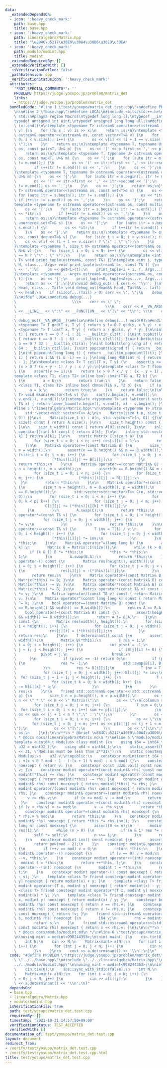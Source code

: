 ```yaml
---
data:
  _extendedDependsOn:
  - icon: ':heavy_check_mark:'
    path: base.hpp
    title: base.hpp
  - icon: ':heavy_check_mark:'
    path: linearalgebra/Matrix.hpp
    title: "\u884C\u5217\u30E9\u30A4\u30D6\u30E9\u30EA"
  - icon: ':heavy_check_mark:'
    path: modulo/modint.hpp
    title: modint
  _extendedRequiredBy: []
  _extendedVerifiedWith: []
  _isVerificationFailed: false
  _pathExtension: cpp
  _verificationStatusIcon: ':heavy_check_mark:'
  attributes:
    '*NOT_SPECIAL_COMMENTS*': ''
    PROBLEM: https://judge.yosupo.jp/problem/matrix_det
    links:
    - https://judge.yosupo.jp/problem/matrix_det
  bundledCode: "#line 1 \"test/yosupo/matrix_det.test.cpp\"\n#define PROBLEM \"https://judge.yosupo.jp/problem/matrix_det\"\
    \n\n#line 2 \"base.hpp\"\n#define LOCAL\n#include <bits/stdc++.h>\nusing namespace\
    \ std;\n#pragma region Macros\ntypedef long long ll;\ntypedef __int128_t i128;\n\
    typedef unsigned int uint;\ntypedef unsigned long long ull;\n#define ALL(x) (x).begin(),\
    \ (x).end()\n\ntemplate <typename T> istream& operator>>(istream& is, vector<T>&\
    \ v) {\n    for (T& x : v) is >> x;\n    return is;\n}\ntemplate <typename T>\
    \ ostream& operator<<(ostream& os, const vector<T>& v) {\n    for (size_t i =\
    \ 0; i < v.size(); i++) {\n        os << v[i] << (i + 1 == v.size() ? \"\" : \"\
    \ \");\n    }\n    return os;\n}\ntemplate <typename T, typename U> ostream& operator<<(ostream&\
    \ os, const pair<T, U>& p) {\n    os << '(' << p.first << ',' << p.second << ')';\n\
    \    return os;\n}\ntemplate <typename T, typename U> ostream& operator<<(ostream&\
    \ os, const map<T, U>& m) {\n    os << '{';\n    for (auto itr = m.begin(); itr\
    \ != m.end();) {\n        os << '(' << itr->first << ',' << itr->second << ')';\n\
    \        if (++itr != m.end()) os << ',';\n    }\n    os << '}';\n    return os;\n\
    }\ntemplate <typename T, typename U> ostream& operator<<(ostream& os, const unordered_map<T,\
    \ U>& m) {\n    os << '{';\n    for (auto itr = m.begin(); itr != m.end();) {\n\
    \        os << '(' << itr->first << ',' << itr->second << ')';\n        if (++itr\
    \ != m.end()) os << ',';\n    }\n    os << '}';\n    return os;\n}\ntemplate <typename\
    \ T> ostream& operator<<(ostream& os, const set<T>& s) {\n    os << '{';\n   \
    \ for (auto itr = s.begin(); itr != s.end();) {\n        os << *itr;\n       \
    \ if (++itr != s.end()) os << ',';\n    }\n    os << '}';\n    return os;\n}\n\
    template <typename T> ostream& operator<<(ostream& os, const multiset<T>& s) {\n\
    \    os << '{';\n    for (auto itr = s.begin(); itr != s.end();) {\n        os\
    \ << *itr;\n        if (++itr != s.end()) os << ',';\n    }\n    os << '}';\n\
    \    return os;\n}\ntemplate <typename T> ostream& operator<<(ostream& os, const\
    \ unordered_set<T>& s) {\n    os << '{';\n    for (auto itr = s.begin(); itr !=\
    \ s.end();) {\n        os << *itr;\n        if (++itr != s.end()) os << ',';\n\
    \    }\n    os << '}';\n    return os;\n}\ntemplate <typename T> ostream& operator<<(ostream&\
    \ os, const deque<T>& v) {\n    for (size_t i = 0; i < v.size(); i++) {\n    \
    \    os << v[i] << (i + 1 == v.size() ? \"\" : \" \");\n    }\n    return os;\n\
    }\ntemplate <typename T, size_t N> ostream& operator<<(ostream& os, const array<T,\
    \ N>& v) {\n    for (size_t i = 0; i < N; i++) {\n        os << v[i] << (i + 1\
    \ == N ? \"\" : \" \");\n    }\n    return os;\n}\n\ntemplate <int i, typename\
    \ T> void print_tuple(ostream&, const T&) {}\ntemplate <int i, typename T, typename\
    \ H, class... Args> void print_tuple(ostream& os, const T& t) {\n    if (i) os\
    \ << ',';\n    os << get<i>(t);\n    print_tuple<i + 1, T, Args...>(os, t);\n\
    }\ntemplate <typename... Args> ostream& operator<<(ostream& os, const tuple<Args...>&\
    \ t) {\n    os << '{';\n    print_tuple<0, tuple<Args...>, Args...>(os, t);\n\
    \    return os << '}';\n}\n\nvoid debug_out() { cerr << '\\n'; }\ntemplate <class\
    \ Head, class... Tail> void debug_out(Head&& head, Tail&&... tail) {\n    cerr\
    \ << head;\n    if (sizeof...(Tail) > 0) cerr << \", \";\n    debug_out(move(tail)...);\n\
    }\n#ifdef LOCAL\n#define debug(...)                                          \
    \                         \\\n    cerr << \" \";                             \
    \                                        \\\n    cerr << #__VA_ARGS__ << \" :[\"\
    \ << __LINE__ << \":\" << __FUNCTION__ << \"]\" << '\\n'; \\\n    cerr << \" \"\
    ;                                                                     \\\n   \
    \ debug_out(__VA_ARGS__)\n#else\n#define debug(...) void(0)\n#endif\n\ntemplate\
    \ <typename T> T gcd(T x, T y) { return y != 0 ? gcd(y, x % y) : x; }\ntemplate\
    \ <typename T> T lcm(T x, T y) { return x / gcd(x, y) * y; }\n\nint topbit(signed\
    \ t) { return t == 0 ? -1 : 31 - __builtin_clz(t); }\nint topbit(long long t)\
    \ { return t == 0 ? -1 : 63 - __builtin_clzll(t); }\nint botbit(signed a) { return\
    \ a == 0 ? 32 : __builtin_ctz(a); }\nint botbit(long long a) { return a == 0 ?\
    \ 64 : __builtin_ctzll(a); }\nint popcount(signed t) { return __builtin_popcount(t);\
    \ }\nint popcount(long long t) { return __builtin_popcountll(t); }\nbool ispow2(int\
    \ i) { return i && (i & -i) == i; }\nlong long MSK(int n) { return (1LL << n)\
    \ - 1; }\n\ntemplate <class T> T ceil(T x, T y) {\n    assert(y >= 1);\n    return\
    \ (x > 0 ? (x + y - 1) / y : x / y);\n}\ntemplate <class T> T floor(T x, T y)\
    \ {\n    assert(y >= 1);\n    return (x > 0 ? x / y : (x - y + 1) / y);\n}\n\n\
    template <class T1, class T2> inline bool chmin(T1& a, T2 b) {\n    if (a > b)\
    \ {\n        a = b;\n        return true;\n    }\n    return false;\n}\ntemplate\
    \ <class T1, class T2> inline bool chmax(T1& a, T2 b) {\n    if (a < b) {\n  \
    \      a = b;\n        return true;\n    }\n    return false;\n}\n\ntemplate <typename\
    \ T> void mkuni(vector<T>& v) {\n    sort(v.begin(), v.end());\n    v.erase(unique(v.begin(),\
    \ v.end()), v.end());\n}\ntemplate <typename T> int lwb(const vector<T>& v, const\
    \ T& x) { return lower_bound(v.begin(), v.end(), x) - v.begin(); }\n#pragma endregion\n\
    #line 5 \"linearalgebra/Matrix.hpp\"\n\ntemplate <typename T> struct Matrix {\n\
    \    std::vector<std::vector<T>> A;\n\n    Matrix(size_t n, size_t m) : A(n, std::vector<T>(m,\
    \ 0)) {}\n\n    Matrix(size_t n) : A(n, std::vector<T>(n, 0)) {}\n\n    size_t\
    \ size() const { return A.size(); }\n\n    size_t height() const { return A.size();\
    \ }\n\n    size_t width() const { return A[0].size(); }\n\n    inline const std::vector<T>&\
    \ operator[](int k) const { return A[k]; }\n\n    inline std::vector<T>& operator[](int\
    \ k) { return A[k]; }\n\n    static Matrix I(size_t n) {\n        Matrix res(n);\n\
    \        for (size_t i = 0; i < n; i++) res[i][i] = 1;\n        return res;\n\
    \    }\n\n    Matrix& operator+=(const Matrix& B) {\n        size_t n = height(),\
    \ m = width();\n        assert(n == B.height() && m == B.width());\n        for\
    \ (size_t i = 0; i < n; i++) {\n            for (size_t j = 0; j < m; j++) {\n\
    \                (*this)[i][j] += B[i][j];\n            }\n        }\n       \
    \ return *this;\n    }\n\n    Matrix& operator-=(const Matrix& B) {\n        size_t\
    \ n = height(), m = width();\n        assert(n == B.height() && m == B.width());\n\
    \        for (size_t i = 0; i < n; i++) {\n            for (size_t j = 0; j <\
    \ m; j++) {\n                (*this)[i][j] -= B[i][j];\n            }\n      \
    \  }\n        return *this;\n    }\n\n    Matrix& operator*=(const Matrix& B)\
    \ {\n        size_t n = height(), m = B.width(), p = width();\n        assert(p\
    \ == B.height());\n        std::vector<std::vector<T>> C(n, std::vector<T>(m,\
    \ 0));\n        for (size_t i = 0; i < n; i++) {\n            for (size_t k =\
    \ 0; k < p; k++) {\n                for (size_t j = 0; j < m; j++) {\n       \
    \             C[i][j] += (*this)[i][k] * B[k][j];\n                }\n       \
    \     }\n        }\n        A.swap(C);\n        return *this;\n    }\n\n    Matrix&\
    \ operator*=(const T& v) {\n        for (size_t i = 0; i < height(); i++) {\n\
    \            for (size_t j = 0; j < width(); j++) {\n                (*this)[i][j]\
    \ *= v;\n            }\n        }\n        return *this;\n    }\n\n    Matrix&\
    \ operator/=(const T& v) {\n        T inv = T(1) / v;\n        for (size_t i =\
    \ 0; i < height(); i++) {\n            for (size_t j = 0; j < width(); j++) {\n\
    \                (*this)[i][j] *= inv;\n            }\n        }\n        return\
    \ *this;\n    }\n\n    Matrix& operator^=(long long k) {\n        assert(0 <=\
    \ k);\n        Matrix B = Matrix::I(size());\n        while (k > 0) {\n      \
    \      if (k & 1) B *= *this;\n            *this *= *this;\n            k >>=\
    \ 1;\n        }\n        A.swap(B.A);\n        return *this;\n    }\n\n    Matrix\
    \ operator-() const {\n        Matrix res(height(), width());\n        for (size_t\
    \ i = 0; i < height(); i++) {\n            for (size_t j = 0; j < width(); j++)\
    \ {\n                res[i][j] = -(*this)[i][j];\n            }\n        }\n \
    \       return res;\n    }\n\n    Matrix operator+(const Matrix& B) const { return\
    \ Matrix(*this) += B; }\n\n    Matrix operator-(const Matrix& B) const { return\
    \ Matrix(*this) -= B; }\n\n    Matrix operator*(const Matrix& B) const { return\
    \ Matrix(*this) *= B; }\n\n    Matrix operator*(const T& v) const { return Matrix(*this)\
    \ *= v; }\n\n    Matrix operator/(const T& v) const { return Matrix(*this) /=\
    \ v; }\n\n    Matrix operator^(const long long k) const { return Matrix(*this)\
    \ ^= k; }\n\n    bool operator==(const Matrix& B) const {\n        assert(height()\
    \ == B.height() && width() == B.width());\n        return A == B.A;\n    }\n\n\
    \    bool operator!=(const Matrix& B) const {\n        assert(height() == B.height()\
    \ && width() == B.width());\n        return A != B.A;\n    }\n\n    Matrix transpose()\
    \ const {\n        Matrix res(width(), height());\n        for (size_t i = 0;\
    \ i < height(); i++) {\n            for (size_t j = 0; j < width(); j++) {\n \
    \               res[j][i] = (*this)[i][j];\n            }\n        }\n       \
    \ return res;\n    }\n\n    T determinant() const {\n        assert(height() ==\
    \ width());\n        Matrix B(*this);\n        T res = 1;\n        for (size_t\
    \ i = 0; i < height(); i++) {\n            int pivot = -1;\n            for (size_t\
    \ j = i; j < height(); j++) {\n                if (B[j][i] != 0) {\n         \
    \           pivot = j;\n                    break;\n                }\n      \
    \      }\n            if (pivot == -1) return 0;\n            if (pivot != (int)i)\
    \ {\n                res *= -1;\n                std::swap(B[i], B[pivot]);\n\
    \            }\n            res *= B[i][i];\n            T inv = T(1) / B[i][i];\n\
    \            for (size_t j = 0; j < width(); j++) B[i][j] *= inv;\n          \
    \  for (size_t j = i + 1; j < height(); j++) {\n                T a = B[j][i];\n\
    \                for (size_t k = 0; k < width(); k++) {\n                    B[j][k]\
    \ -= B[i][k] * a;\n                }\n            }\n        }\n        return\
    \ res;\n    }\n\n    friend std::ostream& operator<<(std::ostream& os, const Matrix&\
    \ p) {\n        size_t n = p.height(), m = p.width();\n        os << \"[(\" <<\
    \ n << \" * \" << m << \" Matrix)\";\n        os << \"\\n[columun sums: \";\n\
    \        for (size_t j = 0; j < m; j++) {\n            T sum = 0;\n          \
    \  for (size_t i = 0; i < n; i++) sum += p[i][j];\n            ;\n           \
    \ os << sum << (j + 1 < m ? \",\" : \"\");\n        }\n        os << \"]\";\n\
    \        for (size_t i = 0; i < n; i++) {\n            os << \"\\n[\";\n     \
    \       for (size_t j = 0; j < m; j++) os << p[i][j] << (j + 1 < m ? \",\" : \"\
    \");\n            os << \"]\";\n        }\n        os << \"]\\n\";\n        return\
    \ os;\n    }\n};\n\n/**\n * @brief \u884C\u5217\u30E9\u30A4\u30D6\u30E9\u30EA\n\
    \ * @docs docs/linearalgebra/Matrix.md\n */\n#line 5 \"modulo/modint.hpp\"\n\n\
    template <uint64_t Modulus> class modint {\n    using i64 = int64_t;\n    using\
    \ u32 = uint32_t;\n    using u64 = uint64_t;\n\n    static_assert(Modulus < static_cast<uint32_t>(1)\
    \ << 31, \"Modulus must be less than 2**31\");\n    static constexpr u32 mod =\
    \ Modulus;\n    u32 v;\n\npublic:\n    constexpr modint(const i64 x = 0) noexcept\
    \ : v(x < 0 ? mod - 1 - (-(x + 1) % mod) : x % mod) {}\n    constexpr u32& val()\
    \ noexcept { return v; }\n    constexpr const u32& val() const noexcept { return\
    \ v; }\n    constexpr modint operator+(const modint& rhs) const noexcept { return\
    \ modint(*this) += rhs; }\n    constexpr modint operator-(const modint& rhs) const\
    \ noexcept { return modint(*this) -= rhs; }\n    constexpr modint operator*(const\
    \ modint& rhs) const noexcept { return modint(*this) *= rhs; }\n    constexpr\
    \ modint operator/(const modint& rhs) const noexcept { return modint(*this) /=\
    \ rhs; }\n    constexpr modint& operator+=(const modint& rhs) noexcept {\n   \
    \     v += rhs.v;\n        if (v >= mod) v -= mod;\n        return *this;\n  \
    \  }\n    constexpr modint& operator-=(const modint& rhs) noexcept {\n       \
    \ if (v < rhs.v) v += mod;\n        v -= rhs.v;\n        return *this;\n    }\n\
    \    constexpr modint& operator*=(const modint& rhs) noexcept {\n        v = (u64)v\
    \ * rhs.v % mod;\n        return *this;\n    }\n    constexpr modint& operator/=(const\
    \ modint& rhs) noexcept { return *this *= rhs.inv(); }\n    constexpr modint pow(long\
    \ long n) const noexcept {\n        assert(0 <= n);\n        modint self(*this),\
    \ res(1);\n        while (n > 0) {\n            if (n & 1) res *= self;\n    \
    \        self *= self;\n            n >>= 1;\n        }\n        return res;\n\
    \    }\n    constexpr modint inv() const noexcept {\n        assert(*this != 0);\n\
    \        return pow(mod - 2);\n    }\n    constexpr modint& operator++() noexcept\
    \ {\n        if (++v == mod) v = 0;\n        return *this;\n    }\n    constexpr\
    \ modint& operator--() noexcept {\n        if (v == 0) v = mod;\n        return\
    \ --v, *this;\n    }\n    constexpr modint operator++(int) noexcept {\n      \
    \  modint t = *this;\n        return ++*this, t;\n    }\n    constexpr modint\
    \ operator--(int) noexcept {\n        modint t = *this;\n        return --*this,\
    \ t;\n    }\n    constexpr modint operator-() const noexcept { return modint(mod\
    \ - v); }\n    template <class T> friend constexpr modint operator+(T x, modint\
    \ y) noexcept { return modint(x) + y; }\n    template <class T> friend constexpr\
    \ modint operator-(T x, modint y) noexcept { return modint(x) - y; }\n    template\
    \ <class T> friend constexpr modint operator*(T x, modint y) noexcept { return\
    \ modint(x) * y; }\n    template <class T> friend constexpr modint operator/(T\
    \ x, modint y) noexcept { return modint(x) / y; }\n    constexpr bool operator==(const\
    \ modint& rhs) const noexcept { return v == rhs.v; }\n    constexpr bool operator!=(const\
    \ modint& rhs) const noexcept { return v != rhs.v; }\n    constexpr bool operator!()\
    \ const noexcept { return !v; }\n    friend std::istream& operator>>(std::istream&\
    \ s, modint& rhs) noexcept {\n        i64 v;\n        rhs = modint{(s >> v, v)};\n\
    \        return s;\n    }\n    friend std::ostream& operator<<(std::ostream& s,\
    \ const modint& rhs) noexcept { return s << rhs.v; }\n};\n\n/**\n * @brief modint\n\
    \ * @docs docs/modulo/modint.md\n */\n#line 6 \"test/yosupo/matrix_det.test.cpp\"\
    \n\nusing mint = modint<998244353>;\n\nint main() {\n    cin.tie(0);\n    ios::sync_with_stdio(false);\n\
    \    int N;\n    cin >> N;\n    Matrix<mint> a(N);\n    for (int i = 0; i < N;\
    \ i++) {\n        for (int j = 0; j < N; j++) {\n            cin >> a[i][j];\n\
    \        }\n    }\n\n    cout << a.determinant() << '\\n';\n}\n"
  code: "#define PROBLEM \"https://judge.yosupo.jp/problem/matrix_det\"\n\n#include\
    \ \"../../base.hpp\"\n#include \"../../linearalgebra/Matrix.hpp\"\n#include \"\
    ../../modulo/modint.hpp\"\n\nusing mint = modint<998244353>;\n\nint main() {\n\
    \    cin.tie(0);\n    ios::sync_with_stdio(false);\n    int N;\n    cin >> N;\n\
    \    Matrix<mint> a(N);\n    for (int i = 0; i < N; i++) {\n        for (int j\
    \ = 0; j < N; j++) {\n            cin >> a[i][j];\n        }\n    }\n\n    cout\
    \ << a.determinant() << '\\n';\n}"
  dependsOn:
  - base.hpp
  - linearalgebra/Matrix.hpp
  - modulo/modint.hpp
  isVerificationFile: true
  path: test/yosupo/matrix_det.test.cpp
  requiredBy: []
  timestamp: '2021-10-31 14:57:50+09:00'
  verificationStatus: TEST_ACCEPTED
  verifiedWith: []
documentation_of: test/yosupo/matrix_det.test.cpp
layout: document
redirect_from:
- /verify/test/yosupo/matrix_det.test.cpp
- /verify/test/yosupo/matrix_det.test.cpp.html
title: test/yosupo/matrix_det.test.cpp
---
```

